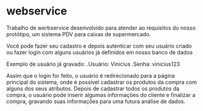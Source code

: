 # webservice
Trabalho de werbservice desenvolvido para atender ao requisitos do nosso protótipo, um sistema PDV para caixas de supermercado.

Você pode fazer seu cadastro e depois autenticar com seu usuário criado ou fazer login com alguns usuários já definidos em nosso banco de dados

Exemplo de usuário já gravado:
.Usuário: Vinicius
.Senha: vinicius123

Assim que o login for feito, o usuário é redirecionado para a página principal do sistema, onde é possível cadastrar os produtos da compra
com alguns dos seus atributos. Depois de cadastrar todos os produtos da compra, o usuário pode inserir algumas informações do cliente e finalizar
a compra, gravando suas informações para uma futura análise de dados.
